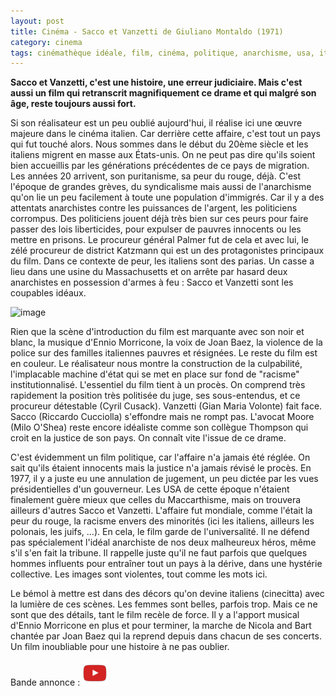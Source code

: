 ```yaml
---
layout: post
title: Cinéma - Sacco et Vanzetti de Giuliano Montaldo (1971)
category: cinema
tags: cinémathèque idéale, film, cinéma, politique, anarchisme, usa, italie, 1970s
---
```


**Sacco et Vanzetti, c'est une histoire, une erreur judiciaire. Mais c'est aussi un film qui retranscrit magnifiquement ce drame et qui malgré son âge, reste toujours aussi fort.**

Si son réalisateur est un peu oublié aujourd'hui, il réalise ici une œuvre majeure dans le cinéma italien. Car derrière cette affaire, c'est tout un pays qui fut touché alors. Nous sommes dans le début du 20ème siècle et les italiens migrent en masse aux États-unis. On ne peut pas dire qu'ils soient bien accueillis par les générations précédentes de ce pays de migration. Les années 20 arrivent, son puritanisme, sa peur du rouge, déjà. C'est l'époque de grandes grèves, du syndicalisme mais aussi de l'anarchisme qu'on lie un peu facilement à toute une population d'immigrés. Car il y a des attentats anarchistes contre les puissances de l'argent, les politiciens corrompus. Des politiciens jouent déjà très bien sur ces peurs pour faire passer des lois liberticides, pour expulser de pauvres innocents ou les mettre en prisons. Le procureur général Palmer fut de cela et avec lui, le zélé procureur de district Katzmann qui est un des protagonistes principaux du film. Dans ce contexte de peur, les italiens sont des parias. Un casse a lieu dans une usine du Massachusetts et on arrête par hasard deux anarchistes en possession d'armes à feu : Sacco et Vanzetti sont les coupables idéaux.

![image](https://filedn.eu/llqi9IBxlYouGRXYG2xlROb/img/2021/saccoetvanzetti.jpg)

Rien que la scène d'introduction du film est marquante avec son noir et blanc, la musique d'Ennio Morricone, la voix de Joan Baez, la violence de la police sur des familles italiennes pauvres et résignées. Le reste du film est en couleur. Le réalisateur nous montre la construction de la culpabilité, l'implacable machine d'état qui se met en place sur fond de "racisme" institutionnalisé. L'essentiel du film tient à un procès. On comprend très rapidement la position très politisée du juge, ses sous-entendus, et ce procureur détestable (Cyril Cusack). Vanzetti (Gian Maria Volonte) fait face. Sacco (Riccardo Cucciolla) s'effondre mais ne rompt pas. L'avocat Moore (Milo O'Shea) reste encore idéaliste comme son collègue Thompson qui croit en la justice de son pays. On connaît vite l'issue de ce drame.

C'est évidemment un film politique, car l'affaire n'a jamais été réglée. On sait qu'ils étaient innocents mais la justice n'a jamais révisé le procès. En 1977, il y a juste eu une annulation de jugement, un peu dictée par les vues présidentielles d'un gouverneur. Les USA de cette époque n'étaient finalement guère mieux que celles du Maccarthisme, mais on trouvera ailleurs d'autres Sacco et Vanzetti. L'affaire fut mondiale, comme l'était la peur du rouge, la racisme envers des minorités (ici les italiens, ailleurs les polonais, les juifs, ...). En cela, le film garde de l'universalité. Il ne défend pas spécialement l'idéal anarchiste de nos deux malheureux héros, même s'il s'en fait la tribune. Il rappelle juste qu'il ne faut parfois que quelques hommes influents pour entraîner tout un pays à la dérive, dans une hystérie collective. Les images sont violentes, tout comme les mots ici. 

Le bémol à mettre est dans des décors qu'on devine italiens (cinecitta) avec la lumière de ces scènes. Les femmes sont belles, parfois trop. Mais ce ne sont que des détails, tant le film recèle de force. Il y a l'apport musical d'Ennio Morricone en plus et pour terminer, la marche de Nicola and Bart chantée par Joan Baez qui la reprend depuis dans chacun de ses concerts. Un film inoubliable pour une histoire à ne pas oublier. 

Bande annonce : [![video](/images/youtube.png)](https://www.youtube.com/watch?v=onVLArB4wuQ)